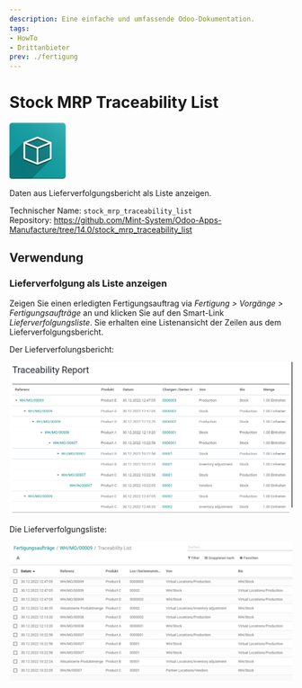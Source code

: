 ```yaml
---
description: Eine einfache und umfassende Odoo-Dokumentation.
tags:
- HowTo
- Drittanbieter
prev: ./fertigung
---
```

# Stock MRP Traceability List
![icon_oms_box](assets/icon_oms_box.png)

Daten aus Lieferverfolgungsbericht als Liste anzeigen.

Technischer Name: `stock_mrp_traceability_list`\
Repository: <https://github.com/Mint-System/Odoo-Apps-Manufacture/tree/14.0/stock_mrp_traceability_list>


## Verwendung

### Lieferverfolgung als Liste anzeigen

Zeigen Sie einen erledigten Fertigungsauftrag via *Fertigung > Vorgänge > Fertigungsaufträge* an und klicken Sie auf den Smart-Link *Lieferverfolgungsliste*. Sie erhalten eine Listenansicht der Zeilen aus dem Lieferverfolgungsbericht.

Der Lieferverfolungsbericht:

![](assets/Stock%20MRP%20Traceability%20List%20Report.png)

Die Lieferverfolgungsliste:

![](assets/Stock%20MRP%20Traceability%20List.png)



